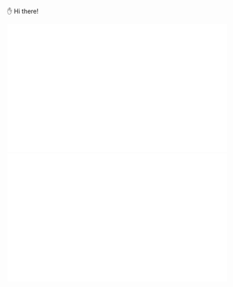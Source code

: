 

<!--
**TianZonglin/TianZonglin** is a ✨ _special_ ✨ repository because its `README.md` (this file) appears on your GitHub profile.
### Hi there 👋
Here are some ideas to get you started:


- 🔭 I’m currently working on ...
- 🌱 I’m currently learning ...
- 👯 I’m looking to collaborate on ...
- 🤔 I’m looking for help with ...
- 💬 Ask me about ...
- 📫 How to reach me: ...
- 😄 Pronouns: ...
- ⚡ Fun fact: ...

-->

✋ Hi there! 

![](https://raw.githubusercontent.com/TianZonglin/github-stats/master/generated/overview.svg#gh-light-mode-only)
![](https://raw.githubusercontent.com/TianZonglin/github-stats/master/generated/languages.svg#gh-light-mode-only)
 

